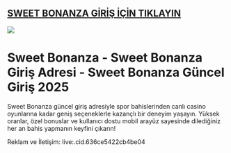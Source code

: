 ## <a href="https://cutt.ly/Je14eISk">SWEET BONANZA GİRİŞ İÇİN TIKLAYIN</a>

<a href="https://cutt.ly/Je14eISk"><img src="https://s7.gifyu.com/images/SXqrh.gif"></a>

# Sweet Bonanza - Sweet Bonanza Giriş Adresi - Sweet Bonanza Güncel Giriş 2025

Sweet Bonanza güncel giriş adresiyle spor bahislerinden canlı casino oyunlarına kadar geniş seçeneklerle kazançlı bir deneyim yaşayın. Yüksek oranlar, özel bonuslar ve kullanıcı dostu mobil arayüz sayesinde dilediğiniz her an bahis yapmanın keyfini çıkarın!

Reklam ve İletişim: live:.cid.636ce5422cb4be04
